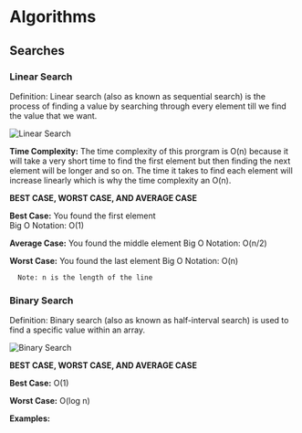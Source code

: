 # Algorithms

## Searches

### Linear Search 

Definition: Linear search (also as known as sequential search) is the process of finding a value by searching through every element till we find the value that we want.

![Linear Search](https://drive.google.com/file/d/1-oHQSTIRbUl-HYlGptDKk-QpkQiyhfgK/view?usp=drivesdk)

**Time Complexity:** The time complexity of this prorgram is O(n) because it will take a very short time to find the first
element but then finding the next element will be longer and so on. The time it takes to find each element will increase linearly which is why the time complexity an O(n).

__BEST CASE, WORST CASE, AND AVERAGE CASE__ 

**Best Case:** You found the first element                           
      Big O Notation: O(1)

**Average Case:** You found the middle element
      Big O Notation: O(n/2)

**Worst Case:** You found the last element
      Big O Notation: O(n)
      
      Note: n is the length of the line
      
### Binary Search 

Definition: Binary search (also as known as half-interval search) is used to find a specific value within an array.

![Binary Search](https://www.geeksforgeeks.org/wp-content/uploads/Binary-Search.png)

__BEST CASE, WORST CASE, AND AVERAGE CASE__

**Best Case:** O(1)

**Worst Case:** O(log n)

**Examples:**


